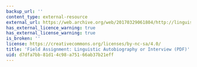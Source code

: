 ```yaml
---
backup_url: ''
content_type: external-resource
external_url: https://web.archive.org/web/20170329061804/http://linguistics.berkeley.edu/~rosemary/55-fall2003-autobiography.pdf
has_external_licence_warning: true
has_external_license_warning: true
is_broken: ''
license: https://creativecommons.org/licenses/by-nc-sa/4.0/
title: 'Field Assignment: Linguistic Autobiography or Interview (PDF)'
uid: d7dfa7bb-81d1-4c98-a751-66ab37b21eff
---
```


